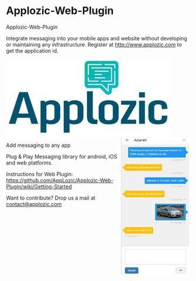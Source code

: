 # Applozic-Web-Plugin
Applozic-Web-Plugin


Integrate messaging into your mobile apps and website without developing or maintaining any infrastructure. Register at http://www.applozic.com to get the application id.

<img  align="middle"  src="img/applozic.jpg"/>

<img align="right" src="img/webplugin.jpg" />

Add messaging to any app

Plug & Play Messaging library for android, iOS and web platforms.

Instructions for Web Plugin: https://github.com/AppLozic/Applozic-Web-Plugin/wiki/Getting-Started

Want to contribute? Drop us a mail at contact@applozic.com
